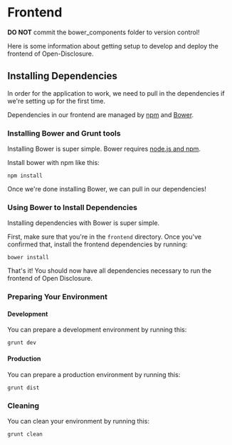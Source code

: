 Frontend
===============

__DO NOT__ commit the bower_components folder to version control!

Here is some information about getting setup to develop and deploy the frontend of Open-Disclosure.

## Installing Dependencies

In order for the application to work, we need to pull in the dependencies if we're setting up for the first time.

Dependencies in our frontend are managed by [npm](https://www.npmjs.org/) and [Bower](http://bower.io).

### Installing Bower and Grunt tools

Installing Bower is super simple. Bower requires [node.js and npm](http://nodejs.org).

Install bower with npm like this:

```
npm install
```

Once we're done installing Bower, we can pull in our dependencies!

### Using Bower to Install Dependencies

Installing dependencies with Bower is super simple.

First, make sure that you're in the `frontend` directory. Once you've confirmed that, install the frontend dependencies by running:

```
bower install
```

That's it! You should now have all dependencies necessary to run the frontend of Open Disclosure.

### Preparing Your Environment

#### Development

You can prepare a development environment by running this:

```
grunt dev
```

#### Production

You can prepare a production environment by running this:

```
grunt dist
```

### Cleaning

You can clean your environment by running this:

```
grunt clean
```
